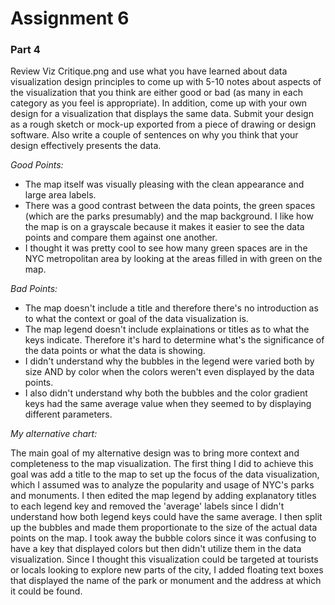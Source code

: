 # Assignment 6

### Part 4
Review Viz Critique.png and use what you have learned about data visualization design principles to come up with 5-10 notes about aspects of the visualization that you think are either good or bad (as many in each category as you feel is appropriate). In addition, come up with your own design for a visualization that displays the same data. Submit your design as a rough sketch or mock-up exported from a piece of drawing or design software. Also write a couple of sentences on why you think that your design effectively presents the data.

*Good Points:*

- The map itself was visually pleasing with the clean appearance and large area labels.
- There was a good contrast between the data points, the green spaces (which are the parks presumably) and the map background. I like how the map is on a grayscale because it makes it easier to see the data points and compare them against one another.
- I thought it was pretty cool to see how many green spaces are in the NYC metropolitan area by looking at the areas filled in with green on the map.

*Bad Points:*

- The map doesn't include a title and therefore there's no introduction as to what the context or goal of the data visualization is.
- The map legend doesn't include explainations or titles as to what the keys indicate. Therefore it's hard to determine what's the significance of the data points or what the data is showing.
- I didn't understand why the bubbles in the legend were varied both by size AND by color when the colors weren't even displayed by the data points.
- I also didn't understand why both the bubbles and the color gradient keys had the same average value when they seemed to by displaying different parameters.

*My alternative chart:*

The main goal of my alternative design was to bring more context and completeness to the map visualization. The first thing I did to achieve this goal was add a title to the map to set up the focus of the data visualization, which I assumed was to analyze the popularity and usage of NYC's parks and monuments. I then edited the map legend by adding explanatory titles to each legend key and removed the 'average' labels since I didn't understand how both legend keys could have the same average. I then split up the bubbles and made them proportionate to the size of the actual data points on the map. I took away the bubble colors since it was confusing to have a key that displayed colors but then didn't utilize them in the data visualization. Since I thought this visualization could be targeted at tourists or locals looking to explore new parts of the city, I added floating text boxes that displayed the name of the park or monument and the address at which it could be found. 
